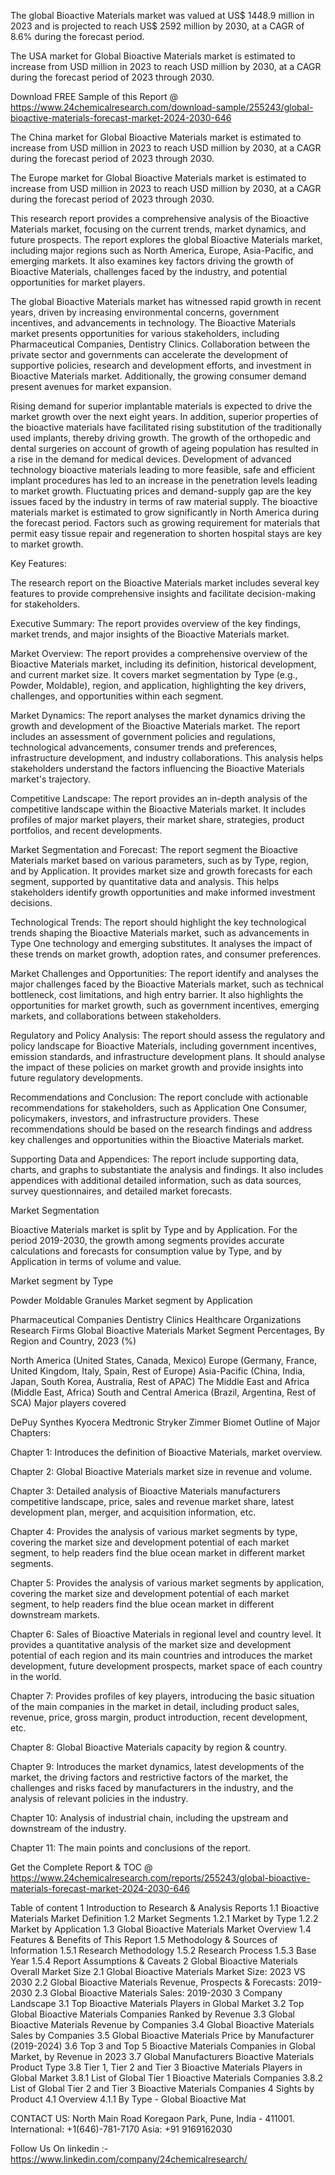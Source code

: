 The global Bioactive Materials market was valued at US$ 1448.9 million in 2023 and is projected to reach US$ 2592 million by 2030, at a CAGR of 8.6% during the forecast period.

The USA market for Global Bioactive Materials market is estimated to increase from USD million in 2023 to reach USD million by 2030, at a CAGR during the forecast period of 2023 through 2030.

Download FREE Sample of this Report @ https://www.24chemicalresearch.com/download-sample/255243/global-bioactive-materials-forecast-market-2024-2030-646

The China market for Global Bioactive Materials market is estimated to increase from USD million in 2023 to reach USD million by 2030, at a CAGR during the forecast period of 2023 through 2030.

The Europe market for Global Bioactive Materials market is estimated to increase from USD million in 2023 to reach USD million by 2030, at a CAGR during the forecast period of 2023 through 2030.

This research report provides a comprehensive analysis of the Bioactive Materials market, focusing on the current trends, market dynamics, and future prospects. The report explores the global Bioactive Materials market, including major regions such as North America, Europe, Asia-Pacific, and emerging markets. It also examines key factors driving the growth of Bioactive Materials, challenges faced by the industry, and potential opportunities for market players.

The global Bioactive Materials market has witnessed rapid growth in recent years, driven by increasing environmental concerns, government incentives, and advancements in technology. The Bioactive Materials market presents opportunities for various stakeholders, including Pharmaceutical Companies, Dentistry Clinics. Collaboration between the private sector and governments can accelerate the development of supportive policies, research and development efforts, and investment in Bioactive Materials market. Additionally, the growing consumer demand present avenues for market expansion.

Rising demand for superior implantable materials is expected to drive the market growth over the next eight years. In addition, superior properties of the bioactive materials have facilitated rising substitution of the traditionally used implants, thereby driving growth. The growth of the orthopedic and dental surgeries on account of growth of ageing population has resulted in a rise in the demand for medical devices. Development of advanced technology bioactive materials leading to more feasible, safe and efficient implant procedures has led to an increase in the penetration levels leading to market growth. Fluctuating prices and demand-supply gap are the key issues faced by the industry in terms of raw material supply. The bioactive materials market is estimated to grow significantly in North America during the forecast period. Factors such as growing requirement for materials that permit easy tissue repair and regeneration to shorten hospital stays are key to market growth.

Key Features:

The research report on the Bioactive Materials market includes several key features to provide comprehensive insights and facilitate decision-making for stakeholders.

Executive Summary: The report provides overview of the key findings, market trends, and major insights of the Bioactive Materials market.

Market Overview: The report provides a comprehensive overview of the Bioactive Materials market, including its definition, historical development, and current market size. It covers market segmentation by Type (e.g., Powder, Moldable), region, and application, highlighting the key drivers, challenges, and opportunities within each segment.

Market Dynamics: The report analyses the market dynamics driving the growth and development of the Bioactive Materials market. The report includes an assessment of government policies and regulations, technological advancements, consumer trends and preferences, infrastructure development, and industry collaborations. This analysis helps stakeholders understand the factors influencing the Bioactive Materials market's trajectory.

Competitive Landscape: The report provides an in-depth analysis of the competitive landscape within the Bioactive Materials market. It includes profiles of major market players, their market share, strategies, product portfolios, and recent developments.

Market Segmentation and Forecast: The report segment the Bioactive Materials market based on various parameters, such as by Type, region, and by Application. It provides market size and growth forecasts for each segment, supported by quantitative data and analysis. This helps stakeholders identify growth opportunities and make informed investment decisions.

Technological Trends: The report should highlight the key technological trends shaping the Bioactive Materials market, such as advancements in Type One technology and emerging substitutes. It analyses the impact of these trends on market growth, adoption rates, and consumer preferences.

Market Challenges and Opportunities: The report identify and analyses the major challenges faced by the Bioactive Materials market, such as technical bottleneck, cost limitations, and high entry barrier. It also highlights the opportunities for market growth, such as government incentives, emerging markets, and collaborations between stakeholders.

Regulatory and Policy Analysis: The report should assess the regulatory and policy landscape for Bioactive Materials, including government incentives, emission standards, and infrastructure development plans. It should analyse the impact of these policies on market growth and provide insights into future regulatory developments.

Recommendations and Conclusion: The report conclude with actionable recommendations for stakeholders, such as Application One Consumer, policymakers, investors, and infrastructure providers. These recommendations should be based on the research findings and address key challenges and opportunities within the Bioactive Materials market.

Supporting Data and Appendices: The report include supporting data, charts, and graphs to substantiate the analysis and findings. It also includes appendices with additional detailed information, such as data sources, survey questionnaires, and detailed market forecasts.

Market Segmentation

Bioactive Materials market is split by Type and by Application. For the period 2019-2030, the growth among segments provides accurate calculations and forecasts for consumption value by Type, and by Application in terms of volume and value.

Market segment by Type

Powder
Moldable
Granules
Market segment by Application

Pharmaceutical Companies
Dentistry Clinics
Healthcare Organizations
Research Firms
Global Bioactive Materials Market Segment Percentages, By Region and Country, 2023 (%)

North America (United States, Canada, Mexico)
Europe (Germany, France, United Kingdom, Italy, Spain, Rest of Europe)
Asia-Pacific (China, India, Japan, South Korea, Australia, Rest of APAC)
The Middle East and Africa (Middle East, Africa)
South and Central America (Brazil, Argentina, Rest of SCA)
Major players covered

DePuy Synthes
Kyocera
Medtronic
Stryker
Zimmer Biomet
Outline of Major Chapters:

Chapter 1: Introduces the definition of Bioactive Materials, market overview.

Chapter 2: Global Bioactive Materials market size in revenue and volume.

Chapter 3: Detailed analysis of Bioactive Materials manufacturers competitive landscape, price, sales and revenue market share, latest development plan, merger, and acquisition information, etc.

Chapter 4: Provides the analysis of various market segments by type, covering the market size and development potential of each market segment, to help readers find the blue ocean market in different market segments.

Chapter 5: Provides the analysis of various market segments by application, covering the market size and development potential of each market segment, to help readers find the blue ocean market in different downstream markets.

Chapter 6: Sales of Bioactive Materials in regional level and country level. It provides a quantitative analysis of the market size and development potential of each region and its main countries and introduces the market development, future development prospects, market space of each country in the world.

Chapter 7: Provides profiles of key players, introducing the basic situation of the main companies in the market in detail, including product sales, revenue, price, gross margin, product introduction, recent development, etc.

Chapter 8: Global Bioactive Materials capacity by region & country.

Chapter 9: Introduces the market dynamics, latest developments of the market, the driving factors and restrictive factors of the market, the challenges and risks faced by manufacturers in the industry, and the analysis of relevant policies in the industry.

Chapter 10: Analysis of industrial chain, including the upstream and downstream of the industry.

Chapter 11: The main points and conclusions of the report.

Get the Complete Report & TOC @ https://www.24chemicalresearch.com/reports/255243/global-bioactive-materials-forecast-market-2024-2030-646

Table of content
1 Introduction to Research & Analysis Reports
1.1 Bioactive Materials Market Definition
1.2 Market Segments
1.2.1 Market by Type
1.2.2 Market by Application
1.3 Global Bioactive Materials Market Overview
1.4 Features & Benefits of This Report
1.5 Methodology & Sources of Information
1.5.1 Research Methodology
1.5.2 Research Process
1.5.3 Base Year
1.5.4 Report Assumptions & Caveats
2 Global Bioactive Materials Overall Market Size
2.1 Global Bioactive Materials Market Size: 2023 VS 2030
2.2 Global Bioactive Materials Revenue, Prospects & Forecasts: 2019-2030
2.3 Global Bioactive Materials Sales: 2019-2030
3 Company Landscape
3.1 Top Bioactive Materials Players in Global Market
3.2 Top Global Bioactive Materials Companies Ranked by Revenue
3.3 Global Bioactive Materials Revenue by Companies
3.4 Global Bioactive Materials Sales by Companies
3.5 Global Bioactive Materials Price by Manufacturer (2019-2024)
3.6 Top 3 and Top 5 Bioactive Materials Companies in Global Market, by Revenue in 2023
3.7 Global Manufacturers Bioactive Materials Product Type
3.8 Tier 1, Tier 2 and Tier 3 Bioactive Materials Players in Global Market
3.8.1 List of Global Tier 1 Bioactive Materials Companies
3.8.2 List of Global Tier 2 and Tier 3 Bioactive Materials Companies
4 Sights by Product
4.1 Overview
4.1.1 By Type - Global Bioactive Mat

CONTACT US:
North Main Road Koregaon Park, Pune, India - 411001.
International: +1(646)-781-7170
Asia: +91 9169162030

Follow Us On linkedin :- https://www.linkedin.com/company/24chemicalresearch/
